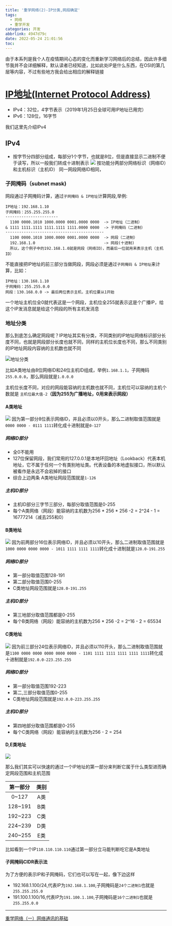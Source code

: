```yaml
---
title: '重学网络(2)-IP分类,网段确定'
tags:
  - 网络
  - 重学开发
categories: 开发
abbrlink: 4947d79c
date: 2022-05-24 21:01:56
toc:
---
```


由于本系列是我个人在疫情期间心态的变化而重新学习网络后的总结，因此许多细节我并不会详细解释，默认读者已经知道，比如此处IP是什么东西，在OSI的第几层等内容，不过有些地方我会给出相应的解释链接

# [IP地址(Internet Protocol Address)](https://baike.baidu.com/item/IP地址/150859?fr=aladdin) 

- IPv4：32位，4字节表示（2019年1月25日全球可用IP地址已用完）
- IPv6：128位，16字节

我们这里先介绍IPv4
## IPv4
- 按字节分四部分组成，每部分1个字节，也就是8位，但是直接显示二进制不便于读写，所以一般我们转成十进制表示
![](https://raw.githubusercontent.com/Lazyloadingg/img-blog/master/img/202205241654289.png)
按功能分两部分网络标识（网络ID）和主机标识（主机ID）
同一网段网络ID相同，
### 子网掩码（subnet mask)

 网段通过子网掩码计算，通过`子网掩码 & IP地址`计算网段,举例:
 
```
IP地址：192.168.1.10
子网掩码：255.255.255.0
-----------------------
  1100 0000.1010 1000.0000 0001.0000 0000  -> IP地址（二进制）
& 1111 1111.1111 1111.1111 1111.0000 0000  -> 子网掩码（二进制）
-------------------------------------------
  1100 0000.1010 1000.0000 0001.0000 0000  -> 网段（二进制）
  192.168.1.0                              -> 网段(十进制)
  所以，这个例子中的192.168.1.0就是网段（网络ID），而最后一位就用来表示主机（主机ID）
```
不能直接把IP地址的前三部分当做网段，网段必须是通过`子网掩码 & IP地址`来计算，比如：
```
IP地址：130.168.1.10
子网掩码：255.255.0.0
网段：130.168.0.0 -> 最后两位表示主机，主机位要从1开始
```
 一个地址主机位全0就代表这是一个网段，主机位全255就表示这是个广播IP，给这个IP发消息就是给这个网段的所有主机发消息
### 地址分类
那么到底怎么确定网段呢？IP地址其实有分类，不同类别的IP地址网络标识部分长度不同，也就是网段部分长度也就不同，同样的主机位长度也不同，那么不同类别的IP地址网段内容纳的主机数也就不同

![地址分类](https://raw.githubusercontent.com/Lazyloadingg/img-blog/master/img/202205241659036.png)

比如A类地址由8位网络ID和24位主机ID组成，举例`1.168.1.1`，子网掩码`255.0.0.0`，那么网段就是`1.0.0.0`

主机位长度不同，对应的网段能容纳的主机数也就不同，主机位可以容纳的主机个数就是 `主机位最大值-2`**（因为255为广播地址，0用来表示网段）**
#### A类地址
![](https://raw.githubusercontent.com/Lazyloadingg/img-blog/master/img/202205241659568.png)
因为第一部分8位表示网络ID，并且必须以0开头，那么二进制取值范围就是`0000 0000 - 0111 1111`转化成十进制就是`0-127`
##### 网络ID部分
* 全0不能用
* 127位保留网段，我们常用的127.0.0.1是本地环回地址（Lookback）代表本机地址，它不属于任何一个有类别地址类。代表设备的本地虚拟接口，所以默认被看作是永远不会宕掉的接口
* 综合上边两条 A类地址网段范围就是`1-126`

##### 主机ID部分
* 主机ID部分三字节三部分，每部分取值范围是0-255
* 每个A类网络（网段）能容纳的主机数为256 * 256 * 256 -2 = 2^24 - 1 = 16777214（减去255和0）

#### B类地址
![](https://raw.githubusercontent.com/Lazyloadingg/img-blog/master/img/202205241704980.png)
因为前两部分16位表示网络ID，并且必须以10开头，那么二进制取值范围就是`1000 0000 0000 0000 - 1011 1111 1111 1111`转化成十进制就是`128.0-191.255`
##### 网络ID部分
* 第一部分取值范围128-191
* 第二部分取值范围0-255
* C类地址网段范围就是`128.0-191.255`

##### 主机ID部分
* 第三地部分取值范围都是0-255
* 每个B类网络（网段）能容纳的主机数为256 * 256 -2 = 2^16 - 2 = 65534

#### C类地址
![](https://raw.githubusercontent.com/Lazyloadingg/img-blog/master/img/202205241659590.png)
因为前三部分24位表示网络ID，并且必须以110开头，那么二进制取值范围就是`1100 0000 0000 0000 0000 0000 - 1101 1111 1111 1111 1111 1111`转化成十进制就是`192.0.0-223.255.255`
##### 网络ID部分
* 第一部分取值范围192-223
* 第二,三部分取值范围0-255
* C类地址网段范围就是`192.0.0-223.255.255`

##### 主机ID部分
* 第四地部分取值范围都是0-255
* 每个C类网络（网段）能容纳的主机数为256 - 2 = 254

#### D,E类地址
![](https://raw.githubusercontent.com/Lazyloadingg/img-blog/master/img/202205241659604.png)

那么我们其实可以快速的通过一个IP地址的第一部分来判断它属于什么类型进而确定网段范围和主机范围

|  第一部分|类别  |
|:---:|:---:|
| 0~127 | A类 |
| 128~191 | B类 |
| 192~223 | C类 |
| 224~239 | D类 |
| 240~255 | E类 |

比如看到一个IP`110.110.110.110`通过第一部分立马能判断吃它是A类地址


 #### 子网掩码CIDR表示法
 为了方便的表示IP和子网掩码，它们也可以写在一起，像下边这样

 - 192.168.1.100/24,代表IP为`192.168.1.100`,子网掩码是`24个二进制1`也就是`255.255.255.0`
 - 191.100.1.100/16,代表IP为`191.100.1.100`,子网掩码是`16个二进制1`也就是`255.255.0.0`
 
---

 [重学网络（一）网络通讯的基础](https://lazy.wiki/posts/49b8739d/)



 
 